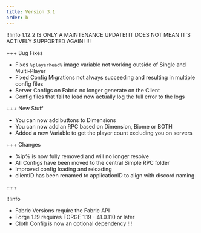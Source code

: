 ```yaml
---
title: Version 3.1
order: b
---
```


!!!info
1.12.2 IS ONLY A MAINTENANCE UPDATE! IT DOES NOT MEAN IT'S ACTIVELY SUPPORTED AGAIN!
!!!

+++ Bug Fixes

* Fixes `%playerhead%` image variable not working outside of Single and Multi-Player
* Fixed Config Migrations not always succeeding and resulting in multiple config files
* Server Configs on Fabric no longer generate on the Client
* Config files that fail to load now actually log the full error to the logs

+++ New Stuff

* You can now add buttons to Dimensions
* You can now add an RPC based on Dimension, Biome or BOTH
* Added a new Variable to get the player count excluding you on servers

+++ Changes

* %ip% is now fully removed and will no longer resolve
* All Configs have been moved to the central Simple RPC folder
* Improved config loading and reloading
* clientID has been renamed to applicationID to align with discord naming

+++

!!!info
* Fabric Versions require the Fabric API
* Forge 1.19 requires FORGE 1.19 - 41.0.110 or later
* Cloth Config is now an optional dependency
!!!
